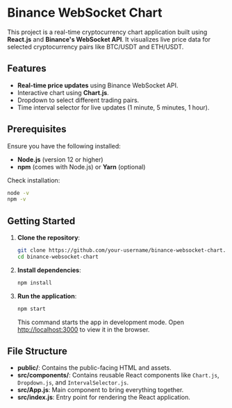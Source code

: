 
# Binance WebSocket Chart

This project is a real-time cryptocurrency chart application built using **React.js** and **Binance's WebSocket API**. It visualizes live price data for selected cryptocurrency pairs like BTC/USDT and ETH/USDT.

## Features

- **Real-time price updates** using Binance WebSocket API.
- Interactive chart using **Chart.js**.
- Dropdown to select different trading pairs.
- Time interval selector for live updates (1 minute, 5 minutes, 1 hour).

## Prerequisites

Ensure you have the following installed:

- **Node.js** (version 12 or higher)
- **npm** (comes with Node.js) or **Yarn** (optional)

Check installation:

```bash
node -v
npm -v
```

## Getting Started

1. **Clone the repository**:

   ```bash
   git clone https://github.com/your-username/binance-websocket-chart.git
   cd binance-websocket-chart
   ```

2. **Install dependencies**:

   ```bash
   npm install
   ```

3. **Run the application**:

   ```bash
   npm start
   ```

   This command starts the app in development mode. Open [http://localhost:3000](http://localhost:3000) to view it in the browser.

## File Structure

- **public/**: Contains the public-facing HTML and assets.
- **src/components/**: Contains reusable React components like `Chart.js`, `Dropdown.js`, and `IntervalSelector.js`.
- **src/App.js**: Main component to bring everything together.
- **src/index.js**: Entry point for rendering the React application.



